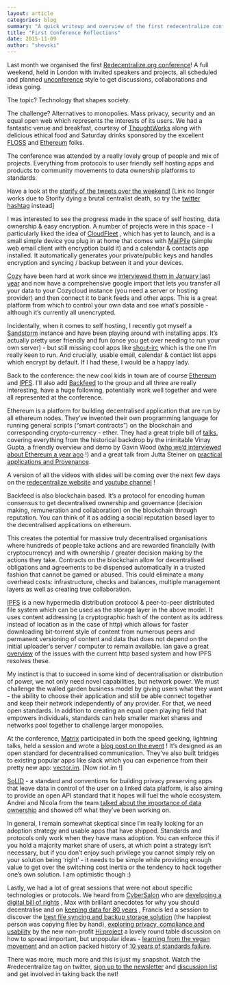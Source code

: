 ```yaml
---
layout: article
categories: blog
summary: "A quick writeup and overview of the first redecentralize conference from 2015. Written for the FLOSS newsletter in Nov 2015, reproduced here in its former glory"
title: "First Conference Reflections"
date: 2015-11-09
author: "shevski"
---
```


Last month we organised the first [Redecentralize.org conference](http://redecentralize.org/conference)! A full weekend, held in London with invited speakers and projects, all scheduled and planned [unconference](https://en.wikipedia.org/wiki/Unconference) style to get discussions, collaborations and ideas going. 

The topic? Technology that shapes society.

The challenge? Alternatives to monopolies. Mass privacy, security and an equal open web which represents the interests of its users.
We had a fantastic venue and breakfast, courtesy of [ThoughtWorks](https://www.thoughtworks.com/)  along with delicious ethical food and Saturday drinks sponsored by the excellent  [FLOSS](http://www.flossuk.org/) and [Ethereum](https://ethereum.org/)  folks. 

The conference was attended by a really lovely group of people and mix of projects. Everything from protocols to user friendly self hosting apps and products to community movements to data ownership platforms to standards.

Have a look at the [storify of the tweets over the weekend!](https://storify.com/shevski/redecentralize-conference-56260bb90da26bd07337bb99) [Link no longer works due to Storify dying a brutal centralist death, so try the [twitter hashtag](https://twitter.com/search?q=%23redecentralize&src=typd) instead] 

I was interested to see the progress made in the space of self hosting, data ownership & easy encryption. A number of projects were in this space - I particularly liked the idea of  [CloudFleet](https://cloudfleet.io/) , which has yet to launch, and is a small simple device you plug in at home that comes with  [MailPile](https://www.mailpile.is/)  (simple web email client with encryption build it) and a calendar & contacts app installed. It automatically generates your private/public keys and handles encryption and syncing / backup between it and your devices. 

[Cozy](https://cozy.io/)  have been hard at work since we  [interviewed them in January last year](http://redecentralize.org/interviews/2014/01/30/11-benjamin-cozycloud.html) and now have a comprehensive google import that lets you transfer all your data to your Cozycloud instance (you need a server or hosting provider) and then connect it to bank feeds and other apps. This is a great platform from which to control your own data and see what’s possible - although it’s currently all unencrypted. 

Incidentally, when it comes to self hosting, I recently got myself a  [Sandstorm](http://sandstorm.io/)  instance and have been playing around with installing apps. It’s actually pretty user friendly and fun (once you get over needing to run your own server) - but still missing cool apps like  [shout-irc](http://shout-irc.com/)  which is the one I’m really keen to run. And crucially, usable email, calendar & contact list apps which encrypt by default. If I had these, I would be a happy lady. 

Back to the conference: the new cool kids in town are of course [Ethereum](https://ethereum.org/) and [IPFS](http://ipfs.io/). I’ll also add [Backfeed](http://backfeed.cc/) to the group and all three are really interesting, have a huge following, potentially work well together and were all represented at the conference.

Ethereum is a platform for building decentralised application that are run by all ethereum nodes. They’ve invented their own programming language for running general scripts (“smart contracts”) on the blockchain and corresponding crypto-currency - ether. They had a great triple bill of [talks](http://redecentralize.org/conf2015/2016/07/19/05-wtf-is-ethereum-really.html), covering everything from the historical backdrop by the inimitable Vinay Gupta, a friendly overview and demo by Gavin Wood ([who we’d interviewed about Ethereum a year ago](http://redecentralize.org/interviews/2014/09/23/18-gavin-ethereum.html) !) and a great talk from Jutta Steiner on [practical applications and Provenance](http://redecentralize.org/conf2015/2016/07/19/06-decentralizing-in-the-real-world-jutta.html). 

A version of all the videos with slides will be coming over the next few days on the  [redecentralize website](http://redecentralize.org/)  and  [youtube channel](https://www.youtube.com/user/redecentralize) ! 

Backfeed is also blockchain based. It’s a protocol for encoding human consensus to get decentralised ownership and governance (decision making, remuneration and collaboration) on the blockchain through reputation. You can think of it as adding a social reputation based layer to the decentralised applications on ethereum.

This creates the potential for massive truly decentralised organisations where hundreds of people take actions and are rewarded financially (with cryptocurrency) and with ownership / greater decision making by the actions they take. Contracts on the blockchain allow for decentralised obligations and agreements to be dispensed automatically in a trusted fashion that cannot be gamed or abused. This could eliminate a many overhead costs: infrastructure, checks and balances, multiple management layers as well as creating true collaboration.

[IPFS](http://ipfs.io/)  is a new hypermedia distribution protocol & peer-to-peer distributed file system which can be used as the storage layer in the above model. It uses content addressing (a cryptographic hash of the content as its address instead of location as in the case of http) which allows for faster downloading bit-torrent style of content from numerous peers and permanent versioning of content and data that does not depend on the initial uploader’s server / computer to remain available. Ian gave a great  [overview](http://redecentralize.org/conf2015/2016/09/07/14-ipfs.html) of the issues with the current http based system and how IPFS resolves these. 

My instinct is that to succeed in some kind of decentralisation or distribution of power, we not only need novel capabilities, but network power. We must challenge the walled garden business model by giving users what they want - the ability to choose their application and still be able connect together and keep their network independently of any provider. For that, we need open standards. In addition to creating an equal open playing field that empowers individuals, standards can help smaller market shares and networks pool together to challenge larger monopolies.

At the conference,  [Matrix](http://matrix.org/)  participated in both the speed geeking, lightning talks, held a session and wrote a [blog post on the event](http://matrix.org/blog/2015/10/19/redecentralize-conference-taking-back-the-net/) ! It’s designed as an open standard for decentralised communication. They’ve also built bridges to existing popular apps like slack which you can experience from their pretty new app: [vector.im](http://vector.im/). [Now riot.im !]

[SoLID](https://github.com/solid)  - a standard and conventions for building privacy preserving apps that leave data in control of the user on a linked data platform, is also aiming to provide an open API standard that it hopes will fuel the whole ecosystem. Andrei and Nicola from the team  [talked about the importance of data ownership](http://redecentralize.org/conf2015/2016/08/31/11-solid.html) and showed off what they’ve been working on. 

In general, I remain somewhat skeptical since I’m really looking for an adoption strategy and usable apps that have shipped. Standards and protocols only work when they have mass adoption. You can enforce this if you hold a majority market share of users, at which point a strategy isn’t necessary, but if you don’t enjoy such privilege you cannot simply rely on your solution being ‘right’ - it needs to be simple while providing enough value to get over the switching cost inertia or the tendency to hack together one’s own solution. I am optimistic though :)

Lastly, we had a lot of great sessions that were not about specific technologies or protocols. We heard from  [CyberSalon](http://www.cybersalon.org/)  who are  [developing a digital bill of rights](http://redecentralize.org/conf2015/2016/04/05/02-lightning-talks-digital-bill-of-rights.html) , Max with brilliant anecdotes for why you should decentralise and on  [keeping data for 80 years](http://redecentralize.org/conf2015/2016/04/09/03-keeping-data-for-80-years-pies.html) , Francis led a session to discover the  [best file syncing and backup storage solution](http://www.flourish.org/2015/11/syncbackup-workshop-at-redecentralize-conference/)  (the happiest person was copying files by hand),  [exploring privacy, compliance and usability](http://redecentralize.org/conf2015/2016/08/31/10-hiproject.html)  by the new non-profit  [Hi:project](http://hi-project.org/)  a lovely round table discussion on how to spread important, but unpopular ideas -  [learning from the vegan movement](http://redecentralize.org/conf2015/2016/08/31/12-tales-from-the-vegan-movement.html) and an action packed history of [10 years of standards failure](http://redecentralize.org/conf2015/2016/09/07/13-ten-years-of-standards-failure.html).

There was more, much more and this is just my snapshot. Watch the #redecentralize tag on twitter,  [sign up to the newsletter](http://redecentralize.us7.list-manage1.com/subscribe?u=e695b0ee388925f96abc28c36&id=8718aeab17)  and  [discussion list](https://github.com/redecentralize/swarm/wiki/Email-list)  and get involved in taking back the net! 

